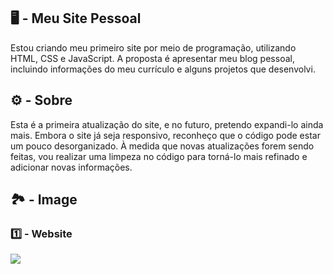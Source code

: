 <h2>🖥 - Meu Site Pessoal </h2>
<p>Estou criando meu primeiro site por meio de programação, utilizando HTML, CSS e JavaScript. A proposta é apresentar meu blog pessoal, incluindo informações do meu currículo e alguns projetos que desenvolvi.</p>

<h2>⚙️ - Sobre </h2>
<p>Esta é a primeira atualização do site, e no futuro, pretendo expandi-lo ainda mais. Embora o site já seja responsivo, reconheço que o código pode estar um pouco desorganizado. À medida que novas atualizações forem sendo feitas, vou realizar uma limpeza no código para torná-lo mais refinado e adicionar novas informações.</p>

<h2>🏞️ - Image </h2>
<h3>1️⃣ - Website</h3>
<img src="[https://github.com/mfelipedev/MarcoCode/assets/154093522/b22da589-fcbf-46a8-97af-3f1179158c2b](https://private-user-images.githubusercontent.com/154093522/302748746-02a73711-7df6-4e92-a8e8-9a0eb0b01ad4.png?jwt=eyJhbGciOiJIUzI1NiIsInR5cCI6IkpXVCJ9.eyJpc3MiOiJnaXRodWIuY29tIiwiYXVkIjoicmF3LmdpdGh1YnVzZXJjb250ZW50LmNvbSIsImtleSI6ImtleTUiLCJleHAiOjE3MDcyNDY5MDEsIm5iZiI6MTcwNzI0NjYwMSwicGF0aCI6Ii8xNTQwOTM1MjIvMzAyNzQ4NzQ2LTAyYTczNzExLTdkZjYtNGU5Mi1hOGU4LTlhMGViMGIwMWFkNC5wbmc_WC1BbXotQWxnb3JpdGhtPUFXUzQtSE1BQy1TSEEyNTYmWC1BbXotQ3JlZGVudGlhbD1BS0lBVkNPRFlMU0E1M1BRSzRaQSUyRjIwMjQwMjA2JTJGdXMtZWFzdC0xJTJGczMlMkZhd3M0X3JlcXVlc3QmWC1BbXotRGF0ZT0yMDI0MDIwNlQxOTEwMDFaJlgtQW16LUV4cGlyZXM9MzAwJlgtQW16LVNpZ25hdHVyZT1mMDQ2ZWM1ZTEwOTY4MmQ4MmFiYzBjYWVhMmVmY2E0MzUwODVhNTU0YjI1N2ZiOTJmMWFjYTIwZmVjNTYyMDYyJlgtQW16LVNpZ25lZEhlYWRlcnM9aG9zdCZhY3Rvcl9pZD0wJmtleV9pZD0wJnJlcG9faWQ9MCJ9.3HWeTrtkeNWry1_BXomp3lexE5O92kxdlLGf862Pbdw)https://private-user-images.githubusercontent.com/154093522/302748746-02a73711-7df6-4e92-a8e8-9a0eb0b01ad4.png?jwt=eyJhbGciOiJIUzI1NiIsInR5cCI6IkpXVCJ9.eyJpc3MiOiJnaXRodWIuY29tIiwiYXVkIjoicmF3LmdpdGh1YnVzZXJjb250ZW50LmNvbSIsImtleSI6ImtleTUiLCJleHAiOjE3MDcyNDY5MDEsIm5iZiI6MTcwNzI0NjYwMSwicGF0aCI6Ii8xNTQwOTM1MjIvMzAyNzQ4NzQ2LTAyYTczNzExLTdkZjYtNGU5Mi1hOGU4LTlhMGViMGIwMWFkNC5wbmc_WC1BbXotQWxnb3JpdGhtPUFXUzQtSE1BQy1TSEEyNTYmWC1BbXotQ3JlZGVudGlhbD1BS0lBVkNPRFlMU0E1M1BRSzRaQSUyRjIwMjQwMjA2JTJGdXMtZWFzdC0xJTJGczMlMkZhd3M0X3JlcXVlc3QmWC1BbXotRGF0ZT0yMDI0MDIwNlQxOTEwMDFaJlgtQW16LUV4cGlyZXM9MzAwJlgtQW16LVNpZ25hdHVyZT1mMDQ2ZWM1ZTEwOTY4MmQ4MmFiYzBjYWVhMmVmY2E0MzUwODVhNTU0YjI1N2ZiOTJmMWFjYTIwZmVjNTYyMDYyJlgtQW16LVNpZ25lZEhlYWRlcnM9aG9zdCZhY3Rvcl9pZD0wJmtleV9pZD0wJnJlcG9faWQ9MCJ9.3HWeTrtkeNWry1_BXomp3lexE5O92kxdlLGf862Pbdw">
